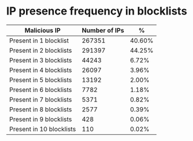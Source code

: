 # IP presence frequency in blocklists
| Malicious IP | Number of IPs | % |
|----|----|----|
| Present in 1 blocklist | 267351 | 40.60% |
| Present in 2 blocklists | 291397 | 44.25% |
| Present in 3 blocklists | 44243 | 6.72% |
| Present in 4 blocklists | 26097 | 3.96% |
| Present in 5 blocklists | 13192 | 2.00% |
| Present in 6 blocklists | 7782 | 1.18% |
| Present in 7 blocklists | 5371 | 0.82% |
| Present in 8 blocklists | 2577 | 0.39% |
| Present in 9 blocklists | 428 | 0.06% |
| Present in 10 blocklists | 110 | 0.02% |
